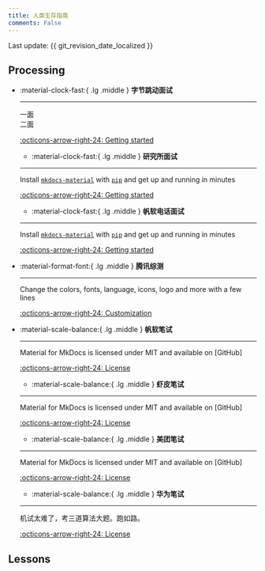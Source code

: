 ```yaml
---
title: 人类生存指南
comments: False
---
```

Last update: {{ git_revision_date_localized }}

## Processing
<div class="grid cards" markdown>

-   :material-clock-fast:{ .lg .middle } __字节跳动面试__

    ---

    一面  
    二面  

    [:octicons-arrow-right-24: Getting started](#)
    
    -   :material-clock-fast:{ .lg .middle } __研究所面试__

    ---

    Install [`mkdocs-material`](#) with [`pip`](#) and get up
    and running in minutes

    [:octicons-arrow-right-24: Getting started](#)

    -   :material-clock-fast:{ .lg .middle } __帆软电话面试__

    ---

    Install [`mkdocs-material`](#) with [`pip`](#) and get up
    and running in minutes

    [:octicons-arrow-right-24: Getting started](#)


-   :material-format-font:{ .lg .middle } __腾讯综测__

    ---

    Change the colors, fonts, language, icons, logo and more with a few lines

    [:octicons-arrow-right-24: Customization](#)

-   :material-scale-balance:{ .lg .middle } __帆软笔试__

    ---

    Material for MkDocs is licensed under MIT and available on [GitHub]

    [:octicons-arrow-right-24: License](#)

    -   :material-scale-balance:{ .lg .middle } __虾皮笔试__

    ---

    Material for MkDocs is licensed under MIT and available on [GitHub]

    [:octicons-arrow-right-24: License](#)

    -   :material-scale-balance:{ .lg .middle } __美团笔试__

    ---

    Material for MkDocs is licensed under MIT and available on [GitHub]

    [:octicons-arrow-right-24: License](#)

    -   :material-scale-balance:{ .lg .middle } __华为笔试__

    ---

    机试太难了，考三道算法大题。跑如路。

    [:octicons-arrow-right-24: License](#)

</div>

## Lessons